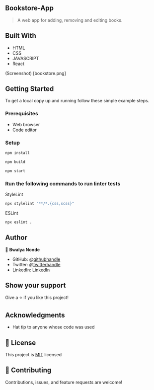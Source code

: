 ## Bookstore-App

> A web app for adding, removing and editing books.

## Built With

- HTML
- CSS
- JAVASCRIPT
- React


(Screenshot) [bookstore.png] 

## Getting Started

To get a local copy up and running follow these simple example steps.

### Prerequisites

- Web browser
- Code editor

### Setup

```bash
npm install
```

```bash
npm build
```

```bash
npm start
```

### Run the following commands to run linter tests

StyleLint
```bash
npx stylelint "**/*.{css,scss}"
```

ESLint
```bash
npx eslint .
```

## Author

👤 **Bwalya Nonde**

- GitHub: [@githubhandle](https://github.com/BwalyaNonde)
- Twitter: [@twitterhandle](https://twitter.com/nonde_bwalya)
- LinkedIn: [LinkedIn](https://www.linkedin.com/in/bwalya-nonde-5865601a9/)

## Show your support

Give a ⭐️ if you like this project!

## Acknowledgments

- Hat tip to anyone whose code was used

## 📝 License

This project is [MIT](./MIT.md) licensed

## 🤝 Contributing

Contributions, issues, and feature requests are welcome!
